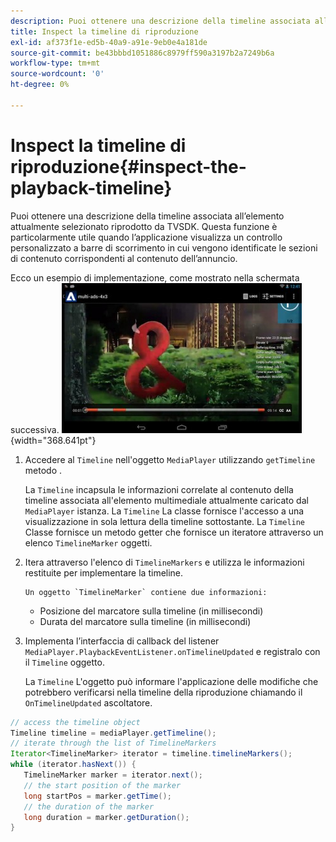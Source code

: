 ```yaml
---
description: Puoi ottenere una descrizione della timeline associata all’elemento attualmente selezionato riprodotto da TVSDK. Questa funzione è particolarmente utile quando l’applicazione visualizza un controllo personalizzato a barre di scorrimento in cui vengono identificate le sezioni di contenuto corrispondenti al contenuto dell’annuncio.
title: Inspect la timeline di riproduzione
exl-id: af373f1e-ed5b-40a9-a91e-9eb0e4a181de
source-git-commit: be43bbbd1051886c8979ff590a3197b2a7249b6a
workflow-type: tm+mt
source-wordcount: '0'
ht-degree: 0%

---
```


# Inspect la timeline di riproduzione{#inspect-the-playback-timeline}

Puoi ottenere una descrizione della timeline associata all’elemento attualmente selezionato riprodotto da TVSDK. Questa funzione è particolarmente utile quando l’applicazione visualizza un controllo personalizzato a barre di scorrimento in cui vengono identificate le sezioni di contenuto corrispondenti al contenuto dell’annuncio.

Ecco un esempio di implementazione, come mostrato nella schermata successiva.  ![](assets/inspect-playback.jpg){width="368.641pt"}

1. Accedere al `Timeline` nell&#39;oggetto `MediaPlayer` utilizzando `getTimeline` metodo .

   La `Timeline` incapsula le informazioni correlate al contenuto della timeline associata all&#39;elemento multimediale attualmente caricato dal `MediaPlayer` istanza. La `Timeline` La classe fornisce l&#39;accesso a una visualizzazione in sola lettura della timeline sottostante. La `Timeline` Classe fornisce un metodo getter che fornisce un iteratore attraverso un elenco `TimelineMarker` oggetti.

1. Itera attraverso l&#39;elenco di `TimelineMarkers` e utilizza le informazioni restituite per implementare la timeline.

       Un oggetto `TimelineMarker` contiene due informazioni:
   
   * Posizione del marcatore sulla timeline (in millisecondi)
   * Durata del marcatore sulla timeline (in millisecondi)

1. Implementa l’interfaccia di callback del listener `MediaPlayer.PlaybackEventListener.onTimelineUpdated` e registralo con il `Timeline` oggetto.

   La `Timeline` L&#39;oggetto può informare l&#39;applicazione delle modifiche che potrebbero verificarsi nella timeline della riproduzione chiamando il `OnTimelineUpdated` ascoltatore.

```java
// access the timeline object 
Timeline timeline = mediaPlayer.getTimeline(); 
// iterate through the list of TimelineMarkers 
Iterator<TimelineMarker> iterator = timeline.timelineMarkers(); 
while (iterator.hasNext()) { 
   TimelineMarker marker = iterator.next(); 
   // the start position of the marker 
   long startPos = marker.getTime(); 
   // the duration of the marker 
   long duration = marker.getDuration(); 
}
```
